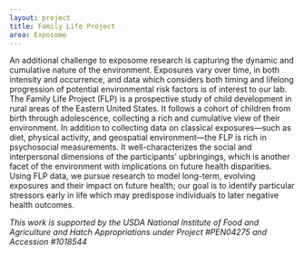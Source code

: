 ```yaml
---
layout: project
title: Family Life Project
area: Exposome
---
```


An additional challenge to exposome research is capturing the dynamic and cumulative nature of the environment. Exposures vary over time, in both intensity and occurrence, and data which considers both timing and lifelong progression of potential environmental risk factors is of interest to our lab. The Family Life Project (FLP) is a prospective study of child development in rural areas of the Eastern United States. It follows a cohort of children from birth through adolescence, collecting a rich and cumulative view of their environment. In addition to collecting data on classical exposures—such as diet, physical activity, and geospatial environment—the FLP is rich in psychosocial measurements. It well-characterizes the social and interpersonal dimensions of the participants’ upbringings, which is another facet of the environment with implications on future health disparities. Using FLP data, we pursue research to model long-term, evolving exposures and their impact on future health; our goal is to identify particular stressors early in life which may predispose individuals to later negative health outcomes.

*This work is supported by the USDA National Institute of Food and Agriculture and Hatch Appropriations under Project #PEN04275 and Accession #1018544*
